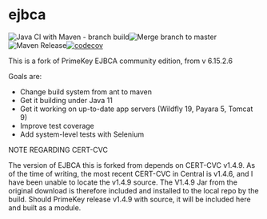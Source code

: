 # ejbca

![Java CI with Maven - branch build](https://github.com/winterknight1979/ejbca/workflows/Java%20CI%20with%20Maven%20-%20branch%20build/badge.svg)![Merge branch to master](https://github.com/winterknight1979/ejbca/workflows/Merge%20branch%20to%20master/badge.svg)![Maven Release](https://github.com/winterknight1979/ejbca/workflows/Maven%20Release/badge.svg)[![codecov](https://codecov.io/gh/winterknight1979/ejbca/branch/master/graph/badge.svg?token=J3QRD54ZIG)](https://codecov.io/gh/winterknight1979/ejbca)

This is a fork of PrimeKey EJBCA community edition, from v 6.15.2.6

Goals are:

* Change build system from ant to maven
* Get it building under Java 11
* Get it working on up-to-date app servers (Wildfly 19, Payara 5, Tomcat 9)
* Improve test coverage
* Add system-level tests with Selenium

NOTE REGARDING CERT-CVC

The version of EJBCA this is forked from depends on CERT-CVC v1.4.9. As of the time of writing,
the most recent CERT-CVC in Central is v1.4.6, and I have been unable to locate the v1.4.9 source. 
The V1.4.9 Jar from the original download is therefore included and installed to the local repo by the build.
Should PrimeKey release v1.4.9 with source, it will be included here and built as a module.




